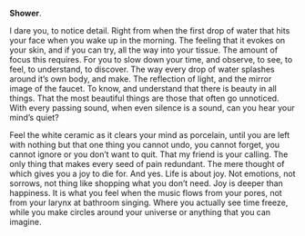 **Shower**.

I dare you, to notice detail. Right from when the first drop of water that hits your face when you wake up in the morning. The feeling that it evokes on your skin, and if you can try, all the way into your tissue. The amount of focus this requires. For you to slow down your time, and observe, to see, to feel, to understand, to discover. The way every drop of water splashes around it’s own body, and make. The reflection of light, and the mirror image of the faucet. To know, and understand that there is beauty in all things. That the most beautiful things are those that often go unnoticed. With every passing sound, when even silence is a sound, can you hear your mind’s quiet?

Feel the white ceramic as it clears your mind as porcelain, until you are left with nothing but that one thing you cannot undo, you cannot forget, you cannot ignore or you don’t want to quit. That my friend is your calling. The only thing that makes every seed of pain redundant. The mere thought of which gives you a joy to die for. And yes. Life is about joy. Not emotions, not sorrows, not thing like shopping what you don’t need. Joy is deeper than happiness. It is what you feel when the music flows from your pores, not from your larynx at bathroom singing. Where you actually see time freeze, while you make circles around your universe or anything that you can imagine.
